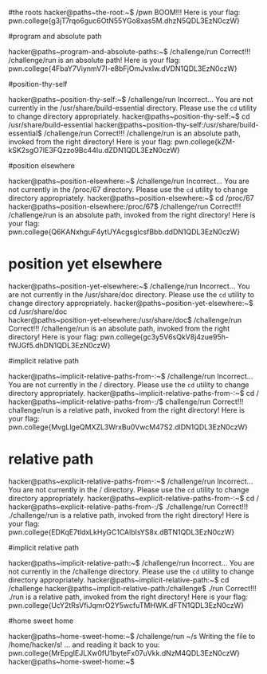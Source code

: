 #the roots 
hacker@paths~the-root:~$ /pwn
BOOM!!!
Here is your flag:
pwn.college{g3jT7rqo6guc6OtN55YGo8xas5M.dhzN5QDL3EzN0czW}




#program and absolute path 

hacker@paths~program-and-absolute-paths:~$ /challenge/run
Correct!!!
/challenge/run is an absolute path! Here is your flag:
pwn.college{4FbaY7ViynmV7I-e8bFjOmJvxIw.dVDN1QDL3EzN0czW}


#position-thy-self


hacker@paths~position-thy-self:~$ /challenge/run
Incorrect...
You are not currently in the /usr/share/build-essential directory.
Please use the `cd` utility to change directory appropriately.
hacker@paths~position-thy-self:~$ cd /usr/share/build-essential
hacker@paths~position-thy-self:/usr/share/build-essential$ /challenge/run
Correct!!!
/challenge/run is an absolute path, invoked from the right directory!
Here is your flag:
pwn.college{kZM-kSK2sgO7IE3FQzzo9Bc44Iu.dZDN1QDL3EzN0czW}



#position elsewhere


hacker@paths~position-elsewhere:~$ /challenge/run
Incorrect...
You are not currently in the /proc/67 directory.
Please use the `cd` utility to change directory appropriately.
hacker@paths~position-elsewhere:~$ cd /proc/67
hacker@paths~position-elsewhere:/proc/67$ /challenge/run
Correct!!!
/challenge/run is an absolute path, invoked from the right directory!
Here is your flag:
pwn.college{Q6KANxhguF4ytUYAcgsglcsfBbb.ddDN1QDL3EzN0czW}




# position yet elsewhere


hacker@paths~position-yet-elsewhere:~$ /challenge/run
Incorrect...
You are not currently in the /usr/share/doc directory.
Please use the `cd` utility to change directory appropriately.
hacker@paths~position-yet-elsewhere:~$ cd /usr/share/doc  
hacker@paths~position-yet-elsewhere:/usr/share/doc$ /challenge/run
Correct!!!
/challenge/run is an absolute path, invoked from the right directory!
Here is your flag:
pwn.college{gc3y5V6sQkV8j4zue95h-fWJGf5.dhDN1QDL3EzN0czW}



#implicit relative path 


hacker@paths~implicit-relative-paths-from-:~$ /challenge/run
Incorrect...
You are not currently in the / directory.
Please use the `cd` utility to change directory appropriately.
hacker@paths~implicit-relative-paths-from-:~$ cd /
hacker@paths~implicit-relative-paths-from-:/$ challenge/run
Correct!!!
challenge/run is a relative path, invoked from the right directory!
Here is your flag:
pwn.college{MvgLlgeQMXZL3WrxBu0VwcM47S2.dlDN1QDL3EzN0czW}




# relative path

hacker@paths~explicit-relative-paths-from-:~$ /challenge/run
Incorrect...
You are not currently in the / directory.
Please use the `cd` utility to change directory appropriately.
hacker@paths~explicit-relative-paths-from-:~$ cd /
hacker@paths~explicit-relative-paths-from-:/$ ./challenge/run
Correct!!!
./challenge/run is a relative path, invoked from the right directory!
Here is your flag:
pwn.college{EDKqE7tldxLkHyGC1CAlbIsYS8x.dBTN1QDL3EzN0czW}


#implicit relative path 



hacker@paths~implicit-relative-path:~$ /challenge/run
Incorrect...
You are not currently in the /challenge directory.
Please use the `cd` utility to change directory appropriately.
hacker@paths~implicit-relative-path:~$ cd /challenge
hacker@paths~implicit-relative-path:/challenge$ ./run
Correct!!!
./run is a relative path, invoked from the right directory!
Here is your flag:
pwn.college{UcY2tRsVfiJqmrO2Y5wcfuTMHWK.dFTN1QDL3EzN0czW}


#home sweet home 

hacker@paths~home-sweet-home:~$ /challenge/run ~/s
Writing the file to /home/hacker/s!
... and reading it back to you:
pwn.college{MrEpgIEJLXw0fU1byteFx07uVkk.dNzM4QDL3EzN0czW}
hacker@paths~home-sweet-home:~$ 
